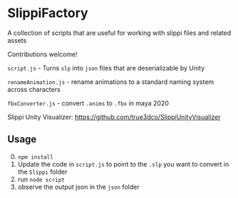 ﻿# SlippiFactory
A collection of scripts that are useful for working with slippi files and related assets

Contributions welcome!


`script.js` - Turns `slp` into `json` files that are deserializable  by Unity

`renameAnimation.js` - rename animations to a standard naming system across characters

`fbxConverter.js` - convert `.anims` to `.fbx` in maya 2020

Slippi Unity Visualizer: https://github.com/true3dco/SlippiUnityVisualizer

## Usage
0. `npm install`
1. Update the code in `script.js` to point to the `.slp` you want to convert in the `Slippi` folder
2. run `node script`
3. observe the output json in the `json` folder

